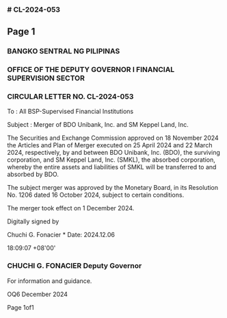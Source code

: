 ### # CL-2024-053

## Page 1

### BANGKO SENTRAL NG PILIPINAS

### OFFICE OF THE DEPUTY GOVERNOR I FINANCIAL SUPERVISION SECTOR

### CIRCULAR LETTER NO. CL-2024-053

To : All BSP-Supervised Financial Institutions

Subject : Merger of BDO Unibank, Inc. and SM Keppel Land, Inc.

The Securities and Exchange Commission approved on 18 November 2024 the Articles and Plan of Merger executed on 25 April 2024 and 22 March 2024, respectively, by and between BDO Unibank, Inc. (BDO), the surviving corporation, and SM Keppel Land, Inc. (SMKL), the absorbed corporation, whereby the entire assets and liabilities of SMKL will be transferred to and absorbed by BDO.

The subject merger was approved by the Monetary Board, in its Resolution No. 1206 dated 16 October 2024, subject to certain conditions.

The merger took effect on 1 December 2024.

Digitally signed by

Chuchi G. Fonacier * Date: 2024.12.06

18:09:07 +08'00'

### CHUCHI G. FONACIER Deputy Governor

For information and guidance.

OQ6 December 2024

Page 1of1 